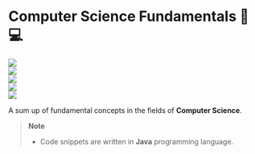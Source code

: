 # Computer Science Fundamentals 📖💻
![](https://progress-bar.dev/0?title=Database+Systems)  
![](https://progress-bar.dev/60?title=Development)  
![](https://progress-bar.dev/20?title=Infrastructure+Architecture)  
![](https://progress-bar.dev/0?title=Network+and+Security)  
![](https://progress-bar.dev/0?title=Operating+Systems)  

A sum up of fundamental concepts in the fields of **Computer Science**.

> **Note**  
> - Code snippets are written in **Java** programming language.
